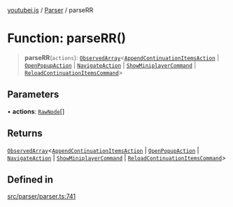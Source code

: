 [youtubei.js](../../../README.md) / [Parser](../README.md) / parseRR

# Function: parseRR()

> **parseRR**(`actions`): [`ObservedArray`](../../Helpers/type-aliases/ObservedArray.md)\<[`AppendContinuationItemsAction`](../../YTNodes/classes/AppendContinuationItemsAction.md) \| [`OpenPopupAction`](../../YTNodes/classes/OpenPopupAction.md) \| [`NavigateAction`](../../../classes/NavigateAction.md) \| [`ShowMiniplayerCommand`](../../../classes/ShowMiniplayerCommand.md) \| [`ReloadContinuationItemsCommand`](../../../classes/ReloadContinuationItemsCommand.md)\>

## Parameters

• **actions**: [`RawNode`](../../APIResponseTypes/type-aliases/RawNode.md)[]

## Returns

[`ObservedArray`](../../Helpers/type-aliases/ObservedArray.md)\<[`AppendContinuationItemsAction`](../../YTNodes/classes/AppendContinuationItemsAction.md) \| [`OpenPopupAction`](../../YTNodes/classes/OpenPopupAction.md) \| [`NavigateAction`](../../../classes/NavigateAction.md) \| [`ShowMiniplayerCommand`](../../../classes/ShowMiniplayerCommand.md) \| [`ReloadContinuationItemsCommand`](../../../classes/ReloadContinuationItemsCommand.md)\>

## Defined in

[src/parser/parser.ts:741](https://github.com/LuanRT/YouTube.js/blob/e1650e12979e68b9546bc63989f86b651960a10a/src/parser/parser.ts#L741)
